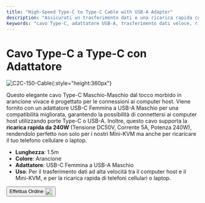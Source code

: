 ```yaml
---
title: "High-Speed Type-C to Type-C Cable with USB-A Adapter"
description: "Assicurati un trasferimento dati e una ricarica rapida con il nostro cavo Type-C a Type-C ad alta velocità, completo di un adattatore USB-A per versatilità."
keywords: "cavo Type-C, adattatore USB-A, trasferimento dati veloce, ricarica ad alta velocità"
---
```


# Cavo Type-C a Type-C con Adattatore

![C2C-150-Cable](https://assets.openterface.com/images/product/part/OP-05-CABLE150-C2C.jpg){:style="height:360px"}

Questo elegante cavo Type-C Maschio-Maschio dal tocco morbido in arancione vivace è progettato per le connessioni ai computer host. Viene fornito con un adattatore USB-C Femmina a USB-A Maschio per una compatibilità migliorata, garantendo la possibilità di connettersi ai computer host utilizzando porte Type-C o USB-A. Inoltre, questo cavo supporta la **ricarica rapida da 240W** (Tensione DC50V, Corrente 5A, Potenza 240W), rendendolo perfetto non solo per i nostri Mini-KVM ma anche per ricaricare il tuo telefono cellulare o laptop.

- **Lunghezza**: 1.5m
- **Colore**: Arancione
- **Adattatore**: USB-C Femmina a USB-A Maschio
- **Uso**: Per il trasferimento dati ad alta velocità tra il computer host e il Mini-KVM, e per la ricarica rapida di telefoni cellulari o laptop.

<button class="md-button" onclick="window.location.href='https://shop.techxartisan.com/products/type-c-cable-with-usb-a-adapter-1-5m-4-11ft-240w-fast-charging-data-transfer-usb2-0'"> Effettua Ordine <img src="/images/trademark/txa.svg" alt="TxA Shop" style="vertical-align: middle; height: 20px;"></button>
